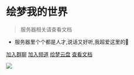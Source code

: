 # 绘梦我的世界

> 服务器相关请查看文档

- 服务器里个个都是人才,说话又好听,我超爱这里的🌹

[加入群聊](https://jq.qq.com/?_wv=1027&k=WwignUAQ)
[加入频道](https://pd.qq.com/s/azwsi6nic)
[绘梦云盘](https://pan.hmmc.top)
[查看文档](README.md)

![](./imgs/background.jpg)